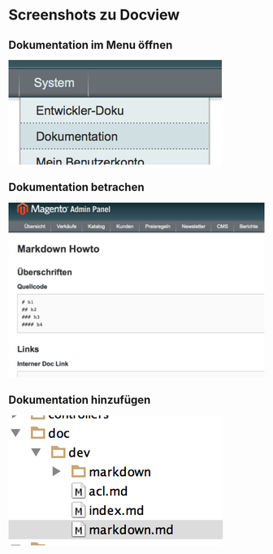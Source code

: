 # Screenshots zu Docview

## Dokumentation im Menu öffnen

![Doku öffnen](screenshots/menu.png)

## Dokumentation betrachen

![Doku betrachten](screenshots/docview.png)

## Dokumentation hinzufügen

![Doku bearbeiten](screenshots/entwickler.png)
